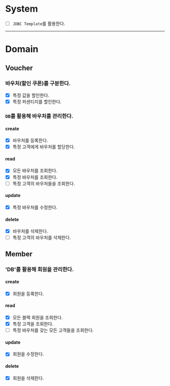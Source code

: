 # System
- [ ] `JDBC Template`를 활용한다.

---

# Domain
## Voucher
### 바우처(할인 쿠폰)를 구분한다.
- [x] 특정 값을 할인한다.
- [x] 특정 퍼센티지를 할인한다.

### `DB`를 활용해 바우처를 관리한다.
#### create
- [x] 바우처를 등록한다.
- [x] 특정 고객에게 바우처를 할당한다.
#### read
- [x] 모든 바우처를 조회한다.
- [x] 특정 바우처를 조회한다.
- [ ] 특정 고객의 바우처들을 조회한다.
#### update
- [x] 특정 바우처를 수정한다.
#### delete
- [x] 바우처를 삭제한다.
- [ ] 특정 고객의 바우처를 삭제한다.

## Member
### 'DB'를 활용해 회원을 관리한다.
#### create
- [x] 회원을 등록한다.
#### read
- [x] 모든 블랙 회원을 조회한다.
- [x] 특정 고객을 조회한다.
- [ ] 특정 바우처를 갖는 모든 고객들을 조회한다.
#### update
- [x] 회원을 수정한다.
#### delete
- [x] 회원을 삭제한다.
